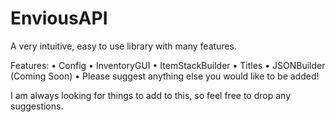 # EnviousAPI

A very intuitive, easy to use library with many features.

Features:
    • Config
    • InventoryGUI
    • ItemStackBuilder
    • Titles
    • JSONBuilder (Coming Soon)
    • Please suggest anything else you would like to be added!

I am always looking for things to add to this, so feel free to drop any suggestions.

